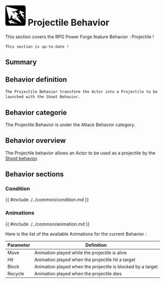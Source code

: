 # ![behavior_icon.png](../../../../../../../media/user_manual/game_mecanics/behaviors/icons/Projectile.png) Projectile Behavior
This section covers the RPG Power Forge feature Behavior : Projectile !

```admonish success title="Oh yeah"
This section is up-to-date !
```

## Summary

## Behavior definition
```admonish summary title="Projectile Behavior"
The Projectile Behavior transform the Actor into a Projectile to be launched with the Shoot Behavior.
```

## Behavior categorie
The Projectile Behavior is under the Attack Behavior category.

## Behavior overview
The Projectile behavior allows an Actor to be used as a projectile by the [Shoot behavior](./../ranged/behavior_shoot.md).
## Behavior sections

### Condition
{{ #include ./../common/condition.md }}
### Animations
{{ #include ./../common/animation.md }}

Here is the list of the available Animations for the current Behavior :

Parameter |Definition
---|---
Move|Animation played while the projectile is alive
Hit|Animation played when the projectile hit a target
Block|Animation played when the projectile is blocked by a target
Recycle|Animation played when the projectile dies